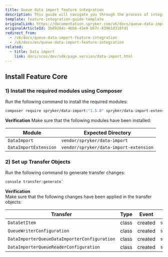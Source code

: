 ```yaml
---
title: Queue data import feature integration
description: This guide will navigate you through the process of integrating the Queue Data feature in Spryker OS.
template: feature-integration-guide-template
originalLink: https://documentation.spryker.com/v6/docs/queue-data-import-feature-integration
originalArticleId: 3bd928dc-4bb6-43e9-b67c-83961d318fd1
redirect_from:
  - /v6/docs/queue-data-import-feature-integration
  - /v6/docs/en/queue-data-import-feature-integration
related:
  - title: Data import
    link: docs/scos/dev/sdk/page.version/data-import.html
---
```


## Install Feature Core

### 1)  Install the required modules using Composer

Run the following command to install the required modules:

```bash
composer require spryker/data-import:"1.5.0" spryker/data-import-extension:"1.1.0" --update-with-dependencies`
```
<section contenteditable="false" class="warningBox"><div class="content">

**Verification**
Make sure that the following modules have been installed:

| Module |Expected Directory  |
| --- | --- |
|`DataImport`  | `vendor/spryker/data-import` |
|  `DataImportExtension`| `vendor/spryker/data-import-extension` |
</div></section>

### 2) Set up Transfer Objects

Run the following command to generate transfer changes:

```bash
console transfer:generate`
```

<section contenteditable="false" class="warningBox"><div class="content">

**Verification**    
Make sure that the following changes have been applied in the transfer objects:

| Transfer | Type | Event | Path |
| --- | --- | --- | --- |
| `DataSetItem` | class | created | `src/Generated/Shared/Transfer/DataSetItemTransfer.php` |
| `QueueWriterConfiguration` | class | created | `src/Generated/Shared/Transfer/QueueWriterConfigurationTransfer.php` |
| `DataImporterQueueDataImporterConfiguration` | class | created | `src/Generated/Shared/Transfer/DataImporterQueueDataImporterConfigurationTransfer.php` |
| `DataImporterQueueReaderConfiguration` | class | created | `src/Generated/Shared/Transfer/DataImporterQueueReaderConfigurationTransfer.php` |
</div></section>
